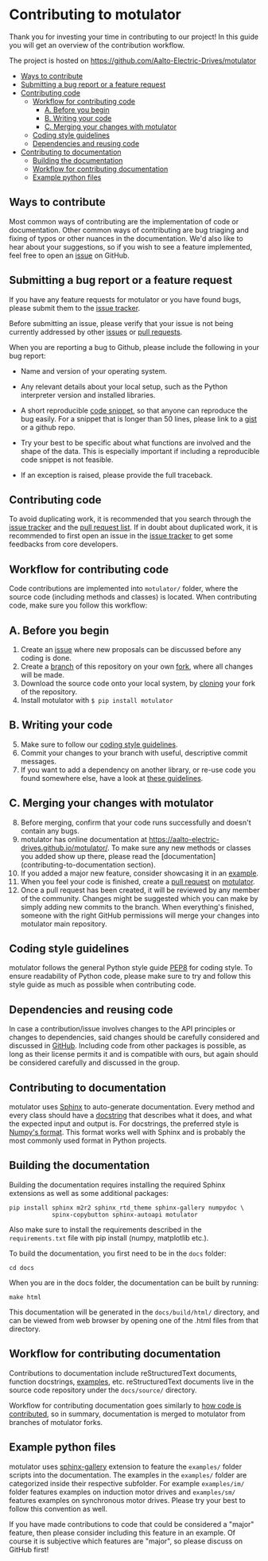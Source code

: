 Contributing to motulator
=========================

Thank you for investing your time in contributing to our project!
In this guide you will get an overview of the contribution workflow.

The project is hosted on https://github.com/Aalto-Electric-Drives/motulator

- [Ways to contribute](#ways-to-contribute)
- [Submitting a bug report or a feature request](#submitting-a-bug-report-or-a-feature-request)
- [Contributing code](#contributing-code)
  - [Workflow for contributing code](#workflow-for-contributing-code)
    - [A. Before you begin](#a-before-you-begin)
    - [B. Writing your code](#b-writing-your-code)
    - [C. Merging your changes with motulator](#c-merging-your-changes-with-motulator)
  - [Coding style guidelines](#coding-style-guidelines)
  - [Dependencies and reusing code](#dependencies-and-reusing-code)
- [Contributing to documentation](#contributing-to-documentation)
  - [Building the documentation](#building-the-documentation)
  - [Workflow for contributing documentation](#workflow-for-contributing-documentation)
  - [Example python files](#example-python-files)

<a name="ways-to-contribute"></a>
## Ways to contribute

Most common ways of contributing are the implementation of code or
documentation. Other common ways of contributing are bug triaging and
fixing of typos or other nuances in the documentation. We'd also like
to hear about your suggestions, so if you wish to see a feature
implemented, feel free to open an
[issue](https://docs.github.com/en/issues/tracking-your-work-with-issues/about-issues)
on GitHub.

<a name="submitting-a-bug-report-or-a-feature-request"></a>
## Submitting a bug report or a feature request

If you have any feature requests for motulator or you have found bugs,
please submit them to the
[issue tracker](https://github.com/Aalto-Electric-Drives/motulator/issues).

Before submitting an issue, please verify that your issue is not being
currently addressed by other
[issues](https://github.com/Aalto-Electric-Drives/motulator/issues) or
[pull requests](https://github.com/Aalto-Electric-Drives/motulator/pulls).

When you are reporting a bug to Github, please include the following
in your bug report:

- Name and version of your operating system.

- Any relevant details about your local setup, such as the Python
  interpreter version and installed libraries.

- A short reproducible
  [code snippet](https://help.github.com/articles/creating-and-highlighting-code-blocks),
  so that anyone can reproduce the bug easily. For a snippet that is
  longer than 50 lines, please link to a [gist](https://gist.github.com)
  or a github repo.

- Try your best to be specific about what functions are involved and the
  shape of the data. This is especially important if including a
  reproducible code snippet is not feasible.

- If an exception is raised, please provide the full traceback.

<a name="contributing-code"></a>
## Contributing code

To avoid duplicating work, it is recommended that you search through the
[issue tracker](https://github.com/Aalto-Electric-Drives/motulator/issues)
and the
[pull request list](https://github.com/Aalto-Electric-Drives/motulator/pulls).
If in doubt about duplicated work, it is recommended to first open an issue in
the [issue tracker](https://github.com/Aalto-Electric-Drives/motulator/issues)
to get some feedbacks from core developers.

<a name="workflow-for-contributing-code"></a>
## Workflow for contributing code

Code contributions are implemented into `motulator/` folder, where
the source code (including methods and classes) is located.
When contributing code, make sure you follow this workflow:

<a name="a-before-you-begin"></a>
## A. Before you begin

1. Create an [issue](https://guides.github.com/features/issues/) where new proposals can be discussed before any coding is done.
2. Create a [branch](https://help.github.com/articles/creating-and-deleting-branches-within-your-repository/) of this repository on your own [fork](https://help.github.com/articles/fork-a-repo/), where all changes will be made.
3. Download the source code onto your local system, by [cloning](https://help.github.com/articles/cloning-a-repository/) your fork of the repository.
4. Install motulator with `$ pip install motulator`

<a name="b-writing-your-code"></a>
## B. Writing your code

5. Make sure to follow our [coding style guidelines](#coding-style-guidelines).
6. Commit your changes to your branch with useful, descriptive commit messages.
7. If you want to add a dependency on another library, or re-use code you found somewhere else, have a look at [these guidelines](#dependencies-and-reusing-code).

<a name="c-Merging-your-changes-with-motulator"></a>
## C. Merging your changes with motulator

8. Before merging, confirm that your code runs successfully and doesn't contain any bugs.
9. motulator has online documentation at https://aalto-electric-drives.github.io/motulator/. To make sure any new methods or classes you added show up there, please read the [documentation](contributing-to-documentation section).
10. If you added a major new feature, consider showcasing it in an [example](#example-python-files).
11. When you feel your code is finished, create a [pull request](https://help.github.com/articles/about-pull-requests/) on [motulator](https://github.com/Aalto-Electric-Drives/motulator).
12. Once a pull request has been created, it will be reviewed by any member of the community. Changes might be suggested which you can make by simply adding new commits to the branch. When everything's finished, someone with the right GitHub permissions will merge your changes into motulator main repository.

<a name="coding-style-guidelines"></a>
## Coding style guidelines

motulator follows the general Python style guide
[PEP8](https://www.python.org/dev/peps/pep-0008/)
for coding style. To ensure readability of Python code, please make sure to try
and follow this style guide as much as possible when contributing code.

<a name="dependencies-and-reusing-code"></a>
## Dependencies and reusing code

In case a contribution/issue involves changes to the API principles or changes
to dependencies, said changes should be carefully considered and discussed in
[GitHub](https://github.com/Aalto-Electric-Drives/motulator/issues). Including
code from other packages is possible, as long as their license permits it and
is compatible with ours, but again should be considered carefully and discussed
in the group.

<a name="contributing-to-documentation"></a>
## Contributing to documentation

motulator uses [Sphinx](https://www.sphinx-doc.org/en/master/index.html)
to auto-generate documentation. Every method and every class should have a
[docstring](https://www.python.org/dev/peps/pep-0257/) that describes what
it does, and what the expected input and output is. For docstrings, the
preferred style is
[Numpy's format](https://numpydoc.readthedocs.io/en/latest/format.html).
This format works well with Sphinx and is probably the most commonly used
format in Python projects.

<a name="building-the-documentation"></a>
## Building the documentation

Building the documentation requires installing the required Sphinx
extensions as well as some additional packages:

```
pip install sphinx m2r2 sphinx_rtd_theme sphinx-gallery numpydoc \
            spinx-copybutton sphinx-autoapi motulator
```

Also make sure to install the requirements described in the
`requirements.txt` file with pip install (numpy, matplotlib etc.).

To build the documentation, you first need to be in the `docs` folder:

```
cd docs
```

When you are in the docs folder, the documentation can be built by running:

```
make html
```

This documentation will be generated in the `docs/build/html/` directory,
and can be viewed from web browser by opening one of the .html files from
that directory.

<a name="workflow-for-contributing-documentation"></a>
## Workflow for contributing documentation

Contributions to documentation include reStructuredText documents,
function docstrings, [examples](#example-python-files), etc.
reStructuredText documents live in the source code repository under
the `docs/source/` directory.

Workflow for contributing documentation goes similarly to
[how code is contributed](#workflow-for-contributing-code), so in summary,
documentation is merged to motulator from branches of motulator forks.

<a name="example-python-files"></a>
## Example python files

motulator uses [sphinx-gallery](https://sphinx-gallery.github.io/stable/index.html)
extension to feature the `examples/` folder scripts into the documentation.
The examples in the `examples/` folder are categorized inside their respective
subfolder. For example `examples/im/` folder features examples on induction motor
drives and `examples/sm/` features examples on synchronous motor drives. Please
try your best to follow this convention as well.

If you have made contributions to code that could be considered a "major" feature,
then please consider including this feature in an example. Of course it is
subjective which features are "major", so please discuss on GitHub first!